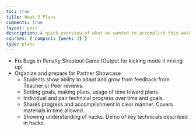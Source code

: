 ```yaml
---
toc: true
title: Week 3 Plans
comments: true
layout: post
description: A quick overview of what we wanted to accomplish this week.
courses: { compsci: {week: 3} }
type: plans
---
```

<!--  -->
- Fix Bugs in Penalty Shootout Game (Output for kicking mode it mixing up)
- Organize and prepare for Partner Showcase
    * Students show ability to adapt and grow from feedback from Teacher or Peer reviews.  
    * Setting goals, making plans, usage of time toward plans.
    * Individual and pair technical progress over time and goals.
    * Shares progress and accomplishment in clear manner.  Covers materials in time allowed.
    * Showing understanding of hacks.  Demo of key technicals described in hacks.